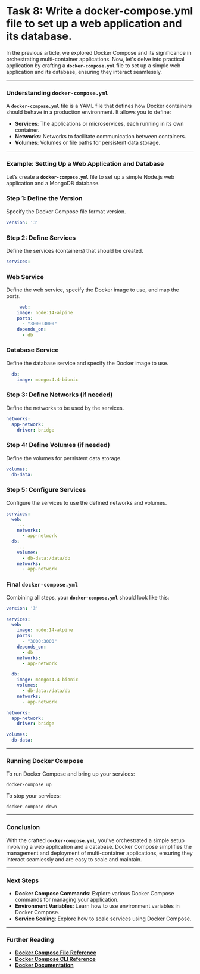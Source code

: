 # Task 8: Write a docker-compose.yml file to set up a web application and its database.

In the previous article, we explored Docker Compose and its significance in orchestrating multi-container applications. Now, let's delve into practical application by crafting a **`docker-compose.yml`** file to set up a simple web application and its database, ensuring they interact seamlessly.

---

### Understanding **`docker-compose.yml`**

A **`docker-compose.yml`** file is a YAML file that defines how Docker containers should behave in a production environment. It allows you to define:

- **Services**: The applications or microservices, each running in its own container.
- **Networks**: Networks to facilitate communication between containers.
- **Volumes**: Volumes or file paths for persistent data storage.

---

### Example: Setting Up a Web Application and Database

Let’s create a **`docker-compose.yml`** file to set up a simple Node.js web application and a MongoDB database.

### **Step 1: Define the Version**

Specify the Docker Compose file format version.

```yaml
version: '3'
```

### **Step 2: Define Services**

Define the services (containers) that should be created.

```yaml
services:
```

### Web Service

Define the web service, specify the Docker image to use, and map the ports.

```yaml
 	 web:
    image: node:14-alpine
    ports:
      - "3000:3000"
    depends_on:
      - db
```

### Database Service

Define the database service and specify the Docker image to use.

```yaml
  db:
    image: mongo:4.4-bionic
```

### **Step 3: Define Networks (if needed)**

Define the networks to be used by the services.

```yaml
networks:
  app-network:
    driver: bridge
```

### **Step 4: Define Volumes (if needed)**

Define the volumes for persistent data storage.

```yaml
volumes:
  db-data:
```

### **Step 5: Configure Services**

Configure the services to use the defined networks and volumes.

```yaml
services:
  web:
    ...
    networks:
      - app-network
  db:
    ...
    volumes:
      - db-data:/data/db
    networks:
      - app-network
```

### **Final `docker-compose.yml`**

Combining all steps, your **`docker-compose.yml`** should look like this:

```yaml
version: '3'

services:
  web:
    image: node:14-alpine
    ports:
      - "3000:3000"
    depends_on:
      - db
    networks:
      - app-network

  db:
    image: mongo:4.4-bionic
    volumes:
      - db-data:/data/db
    networks:
      - app-network

networks:
  app-network:
    driver: bridge

volumes:
  db-data:

```

---

### Running Docker Compose

To run Docker Compose and bring up your services:

```
docker-compose up
```

To stop your services:

```
docker-compose down
```

---

### Conclusion

With the crafted **`docker-compose.yml`**, you've orchestrated a simple setup involving a web application and a database. Docker Compose simplifies the management and deployment of multi-container applications, ensuring they interact seamlessly and are easy to scale and maintain.

---

### Next Steps

- **Docker Compose Commands**: Explore various Docker Compose commands for managing your application.
- **Environment Variables**: Learn how to use environment variables in Docker Compose.
- **Service Scaling**: Explore how to scale services using Docker Compose.

---

### Further Reading

- **[Docker Compose File Reference](https://docs.docker.com/compose/compose-file/)**
- **[Docker Compose CLI Reference](https://docs.docker.com/compose/reference/overview/)**
- **[Docker Documentation](https://docs.docker.com/)**